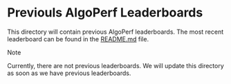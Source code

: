 # Previouls AlgoPerf Leaderboards

This directory will contain previous AlgoPerf leaderboards. The most recent leaderboard can be found in the [README.md](../README.md) file.

> [!NOTE]
> Currently, there are not previous leaderboards. We will update this directory as soon as we have previous leaderboards.
